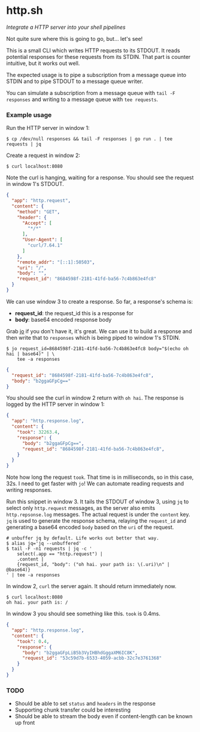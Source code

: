 # http.sh

*Integrate a HTTP server into your shell pipelines*

Not quite sure where this is going to go, but... let's see!

This is a small CLI which writes HTTP requests to its STDOUT. It reads
potential responses for these requests from its STDIN. That part is counter
intuitive, but it works out well.

The expected usage is to pipe a subscription from a message queue into STDIN
and to pipe STDOUT to a message queue writer.

You can simulate a subscription from a message queue with `tail -F responses` and
writing to a message queue with `tee requests`.

### Example usage

Run the HTTP server in window 1:

```
$ cp /dev/null responses && tail -F responses | go run . | tee requests | jq
```

Create a request in window 2:

```
$ curl localhost:8080
```

Note the curl is hanging, waiting for a response. You should see the request
in window 1's STDOUT.

```json
{
  "app": "http.request",
  "content": {
    "method": "GET",
    "header": {
      "Accept": [
        "*/*"
      ],
      "User-Agent": [
        "curl/7.64.1"
      ]
    },
    "remote_addr": "[::1]:50503",
    "uri": "/",
    "body": "",
    "request_id": "8684598f-2181-41fd-ba56-7c4b863e4fc8"
  }
}
```

We can use window 3 to create a response. So far, a response's schema is:

- **request_id**: the request_id this is a response for
- **body**: base64 encoded response body

Grab [jo](https://github.com/jpmens/jo) if you don't have it, it's great. We
can use it to build a response and then write that to `responses` which is
being piped to window 1's STDIN.

```
$ jo request_id=8684598f-2181-41fd-ba56-7c4b863e4fc8 body="$(echo oh hai | base64)" | \
    tee -a responses
```

```json
{
  "request_id": "8684598f-2181-41fd-ba56-7c4b863e4fc8",
  "body": "b2ggaGFpCg=="
}
```

You should see the curl in window 2 return with `oh hai`. The response is logged by the HTTP server in window 1:

```json
{
  "app": "http.response.log",
  "content": {
    "took": 32263.4,
    "response": {
      "body": "b2ggaGFpCg==",
      "request_id": "8684598f-2181-41fd-ba56-7c4b863e4fc8",
    }
  }
}
```

Note how long the request `took`. That time is in milliseconds, so in this
case, 32s. I need to get faster with `jo`!  We can automate reading requests
and writing responses.

Run this snippet in window 3. It tails the STDOUT of window 3, using `jq` to
select only `http.request` messages, as the server also emits
`http.repsonse.log` messages.  The actual request is under the `content` key.
`jq` is used to generate the response schema, relaying the `request_id` and
generating a base64 encoded `body` based on the `uri` of the request.

```
# unbuffer jq by default. Life works out better that way.
$ alias jq='jq --unbuffered'
$ tail -F -n1 requests | jq -c '
    select(.app == "http.request") |
    .content |
    {request_id, "body": ("oh hai. your path is: \(.uri)\n" | @base64)}
' | tee -a responses
```

In window 2, `curl` the server again. It should return immediately now.

```
$ curl localhost:8080
oh hai. your path is: /
```

In window 3 you should see something like this. `took` is 0.4ms.

```json
{
  "app": "http.response.log",
  "content": {
    "took": 0.4,
    "response": {
      "body": "b2ggaGFpLiB5b3VyIHBhdGggaXM6IC8K",
      "request_id": "53c59d7b-6533-4059-acbb-32c7e3761368"
    }
  }
}
```

### TODO

- Should be able to set `status` and `headers` in the response
- Supporting chunk transfer could be interesting
- Should be able to stream the body even if content-length can be known up front


